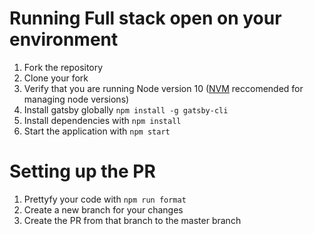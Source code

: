 # Running Full stack open on your environment

1. Fork the repository
2. Clone your fork
3. Verify that you are running Node version 10 ([NVM](https://github.com/nvm-sh/nvm) reccomended for managing node versions)
5. Install gatsby globally `npm install -g gatsby-cli`
4. Install dependencies with `npm install`
5. Start the application with `npm start`

# Setting up the PR

1. Prettyfy your code with `npm run format`
2. Create a new branch for your changes
3. Create the PR from that branch to the master branch
